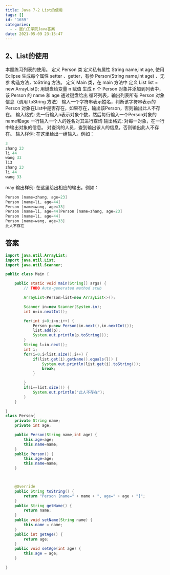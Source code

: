 ```yaml
---
title: Java 7-2 List的使用
tags: []
id: '1659'
categories:
  - - 厦门工学院Java答案
date: 2021-05-09 23:15:47
---
```


## 2、List的使用

本题练习列表的使用。 定义 Person 类 定义私有属性 String name,int age, 使用 Eclipse 生成每个属性 setter 、getter，有参 Person(String name,int age) 、无参 构造方法，toString 方法。 定义 Main 类，在 main 方法中 定义 List list = new ArrayList(); 用键盘给变量 n 赋值 生成 n 个 Person 对象并添加到列表中，该 Person 的 name 和 age 通过键盘给出 循环列表，输出列表所有 Person 对象信息（调用 toString 方法） 输入一个字符串表示姓名，判断该字符串表示的 Person 对象在List中是否存在，如果存在，输出该Person，否则输出此人不存在。 输入格式: 先一行输入n表示对象个数，然后每行输入一个Person对象的name和age 一行输入一个人的姓名对其进行查询 输出格式: 对每一对象，在一行中输出对象的信息。 对查询的人员，查到输出该人的信息，否则输出此人不存在。 输入样例: 在这里给出一组输入。例如：

```java
3
zhang 23
li 44
wang 33
li3
zhang 23
li 44
wang 33
```

may 输出样例: 在这里给出相应的输出。例如：

```java
Person [name=zhang, age=23]
Person [name=li, age=44]
Person [name=wang, age=33]
Person [name=li, age=44]Person [name=zhang, age=23]
Person [name=li, age=44]
Person [name=wang, age=33]
此人不存在
```

## 答案

```java
import java.util.ArrayList;
import java.util.List;
import java.util.Scanner;

public class Main {

    public static void main(String[] args) {
        // TODO Auto-generated method stub

        ArrayList<Person>list=new ArrayList<>();

        Scanner in=new Scanner(System.in);
        int n=in.nextInt();

        for(int i=0;i<n;i++) {
            Person p=new Person(in.next(),in.nextInt());
            list.add(p);
            System.out.println(p.toString());
        }
        String l=in.next();
        int i;
        for(i=0;i<list.size();i++) {
            if(list.get(i).getName().equals(l)) {
                System.out.println(list.get(i).toString());
                break;
            }

        }
        if(i==list.size()) {
            System.out.println("此人不存在");
        }
    }

}
class Person{
    private String name;
    private int age;

    public Person(String name,int age) {
        this.age=age;
        this.name=name;
    }
    public Person() {
        this.age=age;
        this.name=name;
    }



    @Override
    public String toString() {
        return "Person [name=" + name + ", age=" + age + "]";
    }
    public String getName() {
        return name;
    }
    public void setName(String name) {
        this.name = name;
    }
    public int getAge() {
        return age;
    }
    public void setAge(int age) {
        this.age = age;
    }

}
```